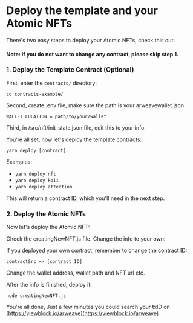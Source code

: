 # Deploy the template and your Atomic NFTs

There's two easy steps to deploy your Atomic NFTs, check this out:

#### Note: If you do not want to change any contract, please skip step 1.

### 1. Deploy the Template Contract (Optional)

First, enter the `contracts/` directory:

```
cd contracts-example/

```

Second, create .env file, make sure the path is your arweavewallet.json

```
WALLET_LOCATION = path/to/your/wallet
```

Third, in /src/nft/init_state.json file, edit this to your info.

You're all set, now let's deploy the template contracts:

```
yarn deploy [contract]
```

Examples:

- `yarn deploy nft`
- `yarn deploy koii`
- `yarn deploy attention`

This will return a contract ID, which you'll need in the next step.

### 2. Deploy the Atomic NFTs

Now let's deploy the Atomic NFT:

Check the creatingNewNFT.js file. Change the info to your own:

If you deployed your own contract, remember to change the contract ID:

```
contractSrc => [contract ID]

```

Change the wallet address, wallet path and NFT url etc.

After the info is finished, deploy it:

```
node creatingNewNFT.js
```

You're all done, Just a few minutes you could search your txID on [https://viewblock.io/arweave](https://viewblock.io/arweave)

<!-- ### 3. Backup option

If the second step doesn't work well, please unzip the `NFTCreation.zip`. Then change the info in the `creatingNFT.js` in NFTCreation folder and try again. -->
